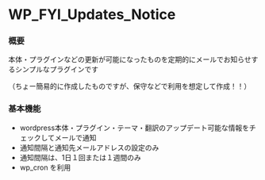 # WP_FYI_Updates_Notice

### 概要

本体・プラグインなどの更新が可能になったものを定期的にメールでお知らせするシンプルなプラグインです

（ちょー簡易的に作成したものですが、保守などで利用を想定して作成！！）

### 基本機能

- wordpress本体・プラグイン・テーマ・翻訳のアップデート可能な情報をチェックしてメールで通知
- 通知間隔と通知先メールアドレスの設定のみ
- 通知間隔は、1日１回または１週間のみ
- wp_cron を利用